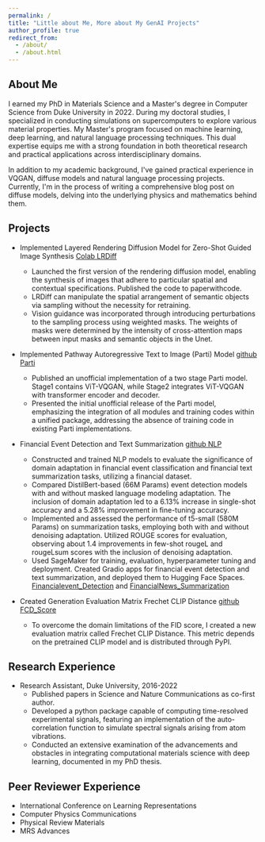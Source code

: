```yaml
---
permalink: /
title: "Little about Me, More about My GenAI Projects"
author_profile: true
redirect_from: 
  - /about/
  - /about.html
---
```

## About Me
I earned my PhD in Materials Science and a Master's degree in Computer Science from Duke University in 2022. During my doctoral studies, I specialized in conducting simulations on supercomputers to explore various material properties. My Master's program focused on machine learning, deep learning, and natural language processing techniques. This dual expertise equips me with a strong foundation in both theoretical research and practical applications across interdisciplinary domains. 

In addition to my academic background, I've gained practical experience in VQGAN, diffuse models and natural language processing projects. Currently, I'm in the process of writing a comprehensive blog post on diffuse models, delving into the underlying physics and mathematics behind them.

## Projects
* Implemented Layered Rendering Diffusion Model for Zero-Shot Guided Image Synthesis [Colab LRDiff](https://colab.research.google.com/drive/1KcNvrjh7k5G4FFbzeMfdGruA-o0Y4XZB)
  * Launched the first version of the rendering diffusion model, enabling the synthesis of images that adhere to particular spatial and contextual specifications. Published the code to paperwithcode.
  * LRDiff can manipulate the spatial arrangement of semantic objects via sampling without the necessity for retraining.
  * Vision guidance was incorporated through introducing perturbations to the sampling process using weighted masks. The weights of masks were determined by the intensity of cross-attention maps between input masks and semantic objects in the Unet.

* Implemented Pathway Autoregressive Text to Image (Parti) Model [github Parti](https://github.com/syang-lab/Pathway_Autoregressive_Text2Image_Model)
  * Published an unofficial implementation of a two stage Parti model. Stage1 contains ViT-VQGAN, while Stage2
integrates ViT-VQGAN with transformer encoder and decoder.
  * Presented the initial unofficial release of the Parti model, emphasizing the integration of all modules and
training codes within a unified package, addressing the absence of training code in existing Parti implementations.

* Financial Event Detection and Text Summarization [github NLP](https://github.com/syang-lab/NLP_Project)
  * Constructed and trained NLP models to evaluate the significance of domain adaptation in financial event classification and financial text summarization tasks, utilizing a financial dataset.
  * Compared DistilBert-based (66M Params) event detection models with and without masked language modeling adaptation. The inclusion of domain adaptation led to a 6.13% increase in single-shot accuracy and a 5.28% improvement in fine-tuning accuracy.
  * Implemented and assessed the performance of t5-small (580M Params) on summarization tasks, employing both with and without denoising adaptation. Utilized ROUGE scores for evaluation, observing about 1.4 improvements in few-shot rougeL and rougeLsum scores with the inclusion of denoising adaptation.
  * Used SageMaker for training, evaluation, hyperparameter tuning and deployment. Created Gradio apps for financial event detection and text summarization, and deployed them to Hugging Face Spaces. [Financialevent_Detection](https://huggingface.co/spaces/SHSH0819/event_detection_app) and [FinancialNews_Summarization](https://huggingface.co/spaces/SHSH0819/FinancialNews_Summarization_APP)

* Created Generation Evaluation Matrix Frechet CLIP Distance [github FCD_Score](https://github.com/syang-lab/FCD_Score)
  * To overcome the domain limitations of the FID score, I created a new evaluation matrix called Frechet CLIP Distance. This metric depends on the pretrained CLIP model and is distributed through PyPI.

## Research Experience
* Research Assistant, Duke University, 2016-2022
  * Published papers in Science and Nature Communications as co-first author.
  * Developed a python package capable of computing time-resolved experimental signals, featuring an implementation of the auto-correlation function to simulate spectral signals arising from atom vibrations.
  * Conducted an extensive examination of the advancements and obstacles in integrating computational materials science with deep learning, documented in my PhD thesis.

## Peer Reviewer Experience
* International Conference on Learning Representations
* Computer Physics Communications
* Physical Review Materials
* MRS Advances
